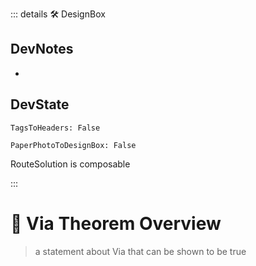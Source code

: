 ::: details 🛠 <dev>DesignBox</dev>

## DevNotes

-

## DevState

`TagsToHeaders: False`

`PaperPhotoToDesignBox: False`

RouteSolution is composable


:::

# 🔻 <via>Via Theorem Overview</via>

> a statement about Via that can be shown to be true
